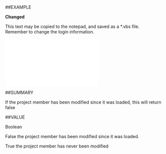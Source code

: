 
##EXAMPLE

**Changed**

This text may be copied to the notepad, and saved as a *.vbs file. Remember to change the login information.

![](..\..\Examples\vbs\SOProjectMember.Changed.vbs.txt)


##SUMMARY

If the project member has been modified since it was loaded, this will return false


##VALUE

Boolean


False  the project member has been modified since it was loaded.


True  the project member has never been modified

